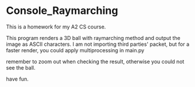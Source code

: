 # Console_Raymarching
This is a homework for my A2 CS course.

This program renders a 3D ball with raymarching method and output the image as ASCII characters. I am not importing third parties' packet, but for a faster render, you could apply multiprocessing in main.py

remember to zoom out when checking the result, otherwise you could not see the ball.

have fun.
